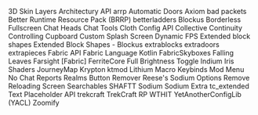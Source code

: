 3D Skin Layers
Architectury API
arrp
Automatic Doors
Axiom
bad packets
Better Runtime Resource Pack (BRRP)
betterladders
Blockus
Borderless Fullscreen
Chat Heads
Chat Tools
Cloth Config API
Collective
Continuity
Controlling
Cupboard
Custom Splash Screen
Dynamic FPS
Extended block shapes
Extended Block Shapes - Blockus
extrablocks
extradoors
extrapieces
Fabric API
Fabric Language Kotlin
FabricSkyboxes
Falling Leaves
Farsight [Fabric]
FerriteCore
Full Brightness Toggle
Indium
Iris Shaders
JourneyMap
Krypton
ktmod
Lithium
Macro Keybinds
Mod Menu
No Chat Reports
Realms Button Remover
Reese's Sodium Options
Remove Reloading Screen
Searchables
SHAFTT
Sodium
Sodium Extra
tc_extended
Text Placeholder API
trekcraft
TrekCraft RP
WTHIT
YetAnotherConfigLib (YACL)
Zoomify